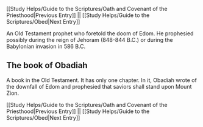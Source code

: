 [[Study Helps/Guide to the Scriptures/Oath and Covenant of the Priesthood|Previous Entry]]  ||  [[Study Helps/Guide to the Scriptures/Obed|Next Entry]]

 An Old Testament prophet who foretold the doom of Edom. He prophesied possibly during the reign of Jehoram (848-844 B.C.) or during the Babylonian invasion in 586 B.C.

## The book of Obadiah

 A book in the Old Testament. It has only one chapter. In it, Obadiah wrote of the downfall of Edom and prophesied that saviors shall stand upon Mount Zion.

[[Study Helps/Guide to the Scriptures/Oath and Covenant of the Priesthood|Previous Entry]]  ||  [[Study Helps/Guide to the Scriptures/Obed|Next Entry]]
